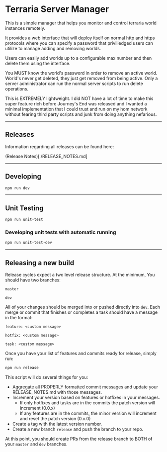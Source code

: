 # Terraria Server Manager

This is a simple manager that helps you monitor and control terraria world instances remotely.

It provides a web interface that will deploy itself on normal http and https protocols where
you can specify a password that priviliedged users can utilize to manage adding and removing worlds.

Users can easily add worlds up to a configurable max number and then delete them using the interface.

You MUST know the world's password in order to remove an active world. World's never get deleted, they
just get removed from being active. Only a server administrator can run the normal server scripts to run
delete operations.

This is EXTREMELY lightweight. I did NOT have a lot of time to make this super feature rich
before Journey's End was released and I wanted a minimal implementation that I could trust and run on my
hom network without fearing third party scripts and junk from doing anything nefarious.

---

## Releases

Information regarding all releases can be found here:

(Release Notes)[./RELEASE_NOTES.md]

---

## Developing

```sh
npm run dev
```

---

## Unit Testing

```sh
npm run unit-test
```

### Developing unit tests with automatic running

```sh
npm run unit-test-dev
```

---

## Releasing a new build

Release cycles expect a two level release structure.
At the minimum, You should have two branches:

`master`

`dev`

All of your changes should be merged into or pushed directly into `dev`. Each merge or commit that finishes or completes
a task should have a message in the format:

`feature: <custom message>`

`hotfix: <custom message>`

`task: <custom message>`

Once you have your list of features and commits ready for release, simply run:

```sh
npm run release
```

This script will do several things for you:

- Aggregate all PROPERLY formatted commit messages and update your RELEASE_NOTES.md with those messages.
- Increment your version based on features or hotfixes in your messages.
  - If only hotfixes and tasks are in the commits the patch version will increment (0.0.x)
  - If any features are in the commits, the minor version will increment and reset the patch version (0.x.0)
- Create a tag with the latest version number.
- Create a new branch `release` and push the branch to your repo.

At this point, you should create PRs from the release branch to BOTH of your `master` and `dev` branches.
